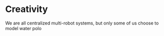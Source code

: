 # Creativity
We are all centralized multi-robot systems, but only some of us choose to model water polo
